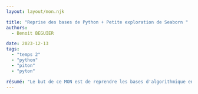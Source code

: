 ```yaml
---
layout: layout/mon.njk

title: "Reprise des bases de Python + Petite exploration de Seaborn "
authors:
  - Benoit BEGUIER

date: 2023-12-13
tags: 
  - "temps 2"
  - "python"
  - "piton"
  - "pyton"

résumé: "Le but de ce MON est de reprendre les bases d'algorithmique en Python, puis de s'initier au package Seaborn"
---
```

